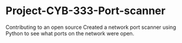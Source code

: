 # Project-CYB-333-Port-scanner
Contributing to an open source 
Created a network port scanner using Python to see what ports on the network were open. 
